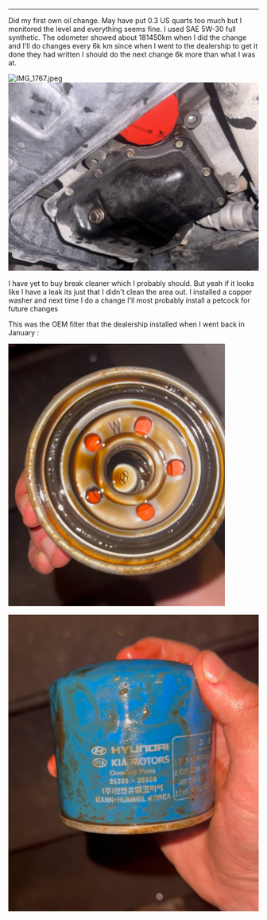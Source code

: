 
---


Did my first own oil change. May have put 0.3 US quarts too much but I monitored the level and everything seems fine. I used SAE 5W-30 full synthetic. The odometer showed about 181450km when I did the change and I'll do changes every 6k km since when I went to the dealership to get it done they had written I should do the next change 6k more than what I was at.

![IMG_1767.jpeg](/IMAGES/IMG_1767.jpeg)
![IMG_1773.jpeg](/IMAGES/IMG_1773.jpeg)

I have yet to buy break cleaner which I probably should. But yeah if it looks like I have a leak its just that I didn't clean the area out. I installed a copper washer and next time I do a change I'll most probably install a petcock for future changes

This was the OEM filter that the dealership installed when I went back in January :

![image_20250517110026.png](/IMAGES/image_20250517110026.png)

![image_20250517110056.png](/IMAGES/image_20250517110056.png)
